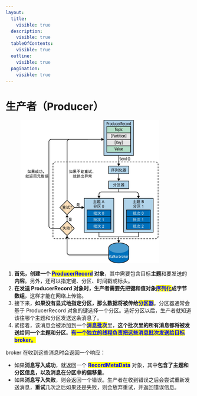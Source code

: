 ```yaml
---
layout:
  title:
    visible: true
  description:
    visible: true
  tableOfContents:
    visible: true
  outline:
    visible: true
  pagination:
    visible: true
---
```


# 生产者（Producer）

<div align="left">

<figure><img src="../../.gitbook/assets/17.jpg" alt="" width="375"><figcaption></figcaption></figure>

</div>

1. **首先，创建一个 **<mark style="color:blue;">**ProducerRecord**</mark>** 对象**，其中需要包含目标**主题**和要发送的**内容**。另外，还可以指定键、分区、时间戳或标头。
2. **在发送 ProducerRecord 对象时，生产者需要先把键和值对象**<mark style="color:blue;">**序列化**</mark>**成字节数组**，这样才能在网络上传输。
3. 接下来，**如果没有显式地指定分区，那么数据将被传给**<mark style="color:blue;">**分区器**</mark>。分区器通常会基于 ProducerRecord 对象的键选择一个分区。选好分区以后，生产者就知道该往哪个主题和分区发送这条消息了。
4. 紧接着，该消息会被添加到一个<mark style="color:blue;">**消息批次**</mark>里，**这个批次里的所有消息都将被发送给同一个主题和分区**。<mark style="color:blue;">**有一个独立的线程负责把这些消息批次发送给目标 broker。**</mark>

broker 在收到这些消息时会返回一个响应：

* 如果**消息写入成功**，就返回一个 <mark style="color:blue;">**RecordMetaData**</mark> 对象，其中**包含了主题和分区信息，以及消息在分区中的偏移量**。
* 如果**消息写入失败**，则会返回一个错误。生产者在收到错误之后会尝试重新发送消息，**重试**几次之后如果还是失败，则会放弃重试，并返回错误信息。
